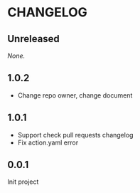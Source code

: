 # CHANGELOG

## Unreleased

*None.*

## 1.0.2

- Change repo owner, change document

## 1.0.1

- Support check pull requests changelog
- Fix action.yaml error

## 0.0.1

Init project
